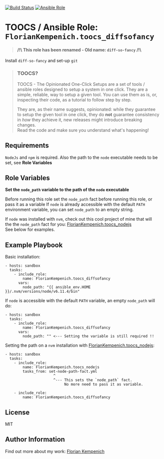 [![Build Status](https://travis-ci.org/TOOCS/diffsofancy.svg?branch=master)](https://travis-ci.org/TOOCS/diffsofancy) [![Ansible Role](https://img.shields.io/ansible/role/36158.svg)](https://galaxy.ansible.com/FlorianKempenich/toocs_diffsofancy)


# TOOCS / Ansible Role: `FlorianKempenich.toocs_diffsofancy`
> #### /!\ This role has been renamed - Old name: `diff-so-fancy` /!\

Install `diff-so-fancy` and set-up `git`

> ### TOOCS?
> TOOCS - The Opinionated One-Click Setups are a set of tools / ansible roles designed to setup a system in one click. They are a simple, reliable, way to setup a given tool. You can use them as is, or, inspecting their code, as a tutorial to follow step by step.
> 
> They are, as their name suggests, opinionated: while they guarantee to setup the given tool in one click, they do **not** guarantee consistency in _how_ they achieve it, new releases might introduce breaking changes.  
> Read the code and make sure you understand what's happening!

## Requirements
`NodeJs` and `npm` is required.
Also the path to the `node` executable needs to be set, see **Role Variables**

## Role Variables
**Set the `node_path` variable to the path of the `node` executable**

Before running this role set the `node_path` fact before running this role, or pass it as a variable
If `node` is already accessible with the default `PATH` environment variable, you can set `node_path` to an empty string.

If `node` was installed with `nvm`, check out this cool project of mine that will the the `node_path` fact for you: [FlorianKempenich.toocs_nodejs](https://galaxy.ansible.com/FlorianKempenich/toocs_nodejs)  
See below for examples.


## Example Playbook
Basic installation:
```
- hosts: sandbox
  tasks:
    - include_role:
        name: FlorianKempenich.toocs_diffsofancy
      vars:
        node_path: "{{ ansible_env.HOME }}/.nvm/versions/node/v6.11.4/bin"
```

If `node` is accessible with the default `PATH` variable, an empty `node_path` will do:
```
- hosts: sandbox
  tasks:
    - include_role:
        name: FlorianKempenich.toocs_diffsofancy
      vars:
        node_path: "" <--- Setting the variable is still required !!
```

Setting the path on a `nvm` installation with [FlorianKempenich.toocs_nodejs](https://galaxy.ansible.com/FlorianKempenich/toocs_nodejs):
```
- hosts: sandbox
  tasks:
    - include_role:
        name: FlorianKempenich.toocs_nodejs
        tasks_from: set-node-path-fact.yml
                      ^
                      ^--- This sets the `node_path` fact.
                           No more need to pass it as variable.

    - include_role:
        name: FlorianKempenich.toocs_diffsofancy
```

## License
MIT

## Author Information
Find out more about my work: [Florian Kempenich](https://floriankempenich.com)
